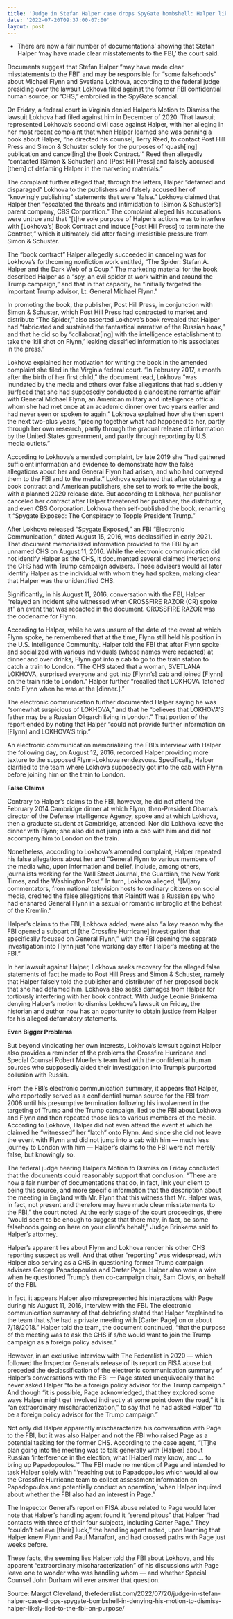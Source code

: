 ```yaml
---
title: 'Judge in Stefan Halper case drops SpyGate bombshell: Halper likely lied to the FBI on purpose'
date: '2022-07-20T09:37:00-07:00'
layout: post
---
```


- There are now a fair number of documentations’ showing that Stefan Halper ‘may have made clear misstatements to the FBI,’ the court said.

Documents suggest that Stefan Halper “may have made clear misstatements to the FBI” and may be responsible for “some falsehoods” about Michael Flynn and Svetlana Lokhova, according to the federal judge presiding over the lawsuit Lokhova filed against the former FBI confidential human source, or “CHS,” embroiled in the SpyGate scandal.

On Friday, a federal court in Virginia denied Halper’s Motion to Dismiss the lawsuit Lokhova had filed against him in December of 2020. That lawsuit represented Lokhova’s second civil case against Halper, with her alleging in her most recent complaint that when Halper learned she was penning a book about Halper, “he directed his counsel, Terry Reed, to contact Post Hill Press and Simon &amp; Schuster solely for the purposes of ‘quash\[ing\] publication and cancel\[ing\] the Book Contract.’” Reed then allegedly “contacted \[Simon &amp; Schuster\] and \[Post Hill Press\] and falsely accused \[them\] of defaming Halper in the marketing materials.”

The complaint further alleged that, through the letters, Halper “defamed and disparaged” Lokhova to the publishers and falsely accused her of “knowingly publishing” statements that were “false.” Lokhova claimed that Halper then “escalated the threats and intimidation to \[Simon &amp; Schuster’s\] parent company, CBS Corporation.” The complaint alleged his accusations were untrue and that “\[t\]he sole purpose of Halper’s actions was to interfere with \[Lokhova’s\] Book Contract and induce \[Post Hill Press\] to terminate the Contract,” which it ultimately did after facing irresistible pressure from Simon &amp; Schuster.

The “book contract” Halper allegedly succeeded in canceling was for Lokhova’s forthcoming nonfiction work entitled, “The Spider: Stefan A. Halper and the Dark Web of a Coup.” The marketing material for the book described Halper as a “spy, an evil spider at work within and around the Trump campaign,” and that in that capacity, he “initially targeted the important Trump advisor, Lt. General Michael Flynn.”

In promoting the book, the publisher, Post Hill Press, in conjunction with Simon &amp; Schuster, which Post Hill Press had contracted to market and distribute “The Spider,” also asserted Lokhova’s book revealed that Halper had “fabricated and sustained the fantastical narrative of the Russian hoax,” and that he did so by “collaborat\[ing\] with the intelligence establishment to take the ‘kill shot on Flynn,’ leaking classified information to his associates in the press.”

Lokhova explained her motivation for writing the book in the amended complaint she filed in the Virginia federal court. “In February 2017, a month after the birth of her first child,” the document read, Lokhova “was inundated by the media and others over false allegations that had suddenly surfaced that she had supposedly conducted a clandestine romantic affair with General Michael Flynn, an American military and intelligence official whom she had met once at an academic dinner over two years earlier and had never seen or spoken to again.” Lokhova explained how she then spent the next two-plus years, “piecing together what had happened to her, partly through her own research, partly through the gradual release of information by the United States government, and partly through reporting by U.S. media outlets.”

According to Lokhova’s amended complaint, by late 2019 she “had gathered sufficient information and evidence to demonstrate how the false allegations about her and General Flynn had arisen, and who had conveyed them to the FBI and to the media.” Lokhova explained that after obtaining a book contract and American publishers, she set to work to write the book, with a planned 2020 release date. But according to Lokhova, her publisher canceled her contract after Halper threatened her publisher, the distributor, and even CBS Corporation. Lokhova then self-published the book, renaming it “Spygate Exposed: The Conspiracy to Topple President Trump.”

After Lokhova released “Spygate Exposed,” an FBI “Electronic Communication,” dated August 15, 2016, was declassified in early 2021. That document memorialized information provided to the FBI by an unnamed CHS on August 11, 2016. While the electronic communication did not identify Halper as the CHS, it documented several claimed interactions the CHS had with Trump campaign advisers. Those advisers would all later identify Halper as the individual with whom they had spoken, making clear that Halper was the unidentified CHS.

Significantly, in his August 11, 2016, conversation with the FBI, Halper “relayed an incident s/he witnessed when CROSSFIRE RAZOR (CR) spoke at” an event that was redacted in the document. CROSSFIRE RAZOR was the codename for Flynn.

According to Halper, while he was unsure of the date of the event at which Flynn spoke, he remembered that at the time, Flynn still held his position in the U.S. Intelligence Community. Halper told the FBI that after Flynn spoke and socialized with various individuals (whose names were redacted) at dinner and over drinks, Flynn got into a cab to go to the train station to catch a train to London. “The CHS stated that a woman, SVETLANA LOKHOVA, surprised everyone and got into \[Flynn’s\] cab and joined \[Flynn\] on the train ride to London.” Halper further “recalled that LOKHOVA ‘latched’ onto Flynn when he was at the \[dinner.\].”

The electronic communication further documented Halper saying he was “somewhat suspicious of LOKHOVA,” and that he “believes that LOKHOVA’S father may be a Russian Oligarch living in London.” That portion of the report ended by noting that Halper “could not provide further information on \[Flynn\] and LOKHOVA’S trip.”

An electronic communication memorializing the FBI’s interview with Halper the following day, on August 12, 2016, recorded Halper providing more texture to the supposed Flynn-Lokhova rendezvous. Specifically, Halper clarified to the team where Lokhova supposedly got into the cab with Flynn before joining him on the train to London.

**False Claims**

Contrary to Halper’s claims to the FBI, however, he did not attend the February 2014 Cambridge dinner at which Flynn, then-President Obama’s director of the Defense Intelligence Agency, spoke and at which Lokhova, then a graduate student at Cambridge, attended. Nor did Lokhova leave the dinner with Flynn; she also did not jump into a cab with him and did not accompany him to London on the train.

Nonetheless, according to Lokhova’s amended complaint, Halper repeated his false allegations about her and “General Flynn to various members of the media who, upon information and belief, include, among others, journalists working for the Wall Street Journal, the Guardian, the New York Times, and the Washington Post.” In turn, Lokhova alleged, “\[M\]any commentators, from national television hosts to ordinary citizens on social media, credited the false allegations that Plaintiff was a Russian spy who had ensnared General Flynn in a sexual or romantic imbroglio at the behest of the Kremlin.”

Halper’s claims to the FBI, Lokhova added, were also “a key reason why the FBI opened a subpart of \[the Crossfire Hurricane\] investigation that specifically focused on General Flynn,” with the FBI opening the separate investigation into Flynn just “one working day after Halper’s meeting at the FBI.”

In her lawsuit against Halper, Lokhova seeks recovery for the alleged false statements of fact he made to Post Hill Press and Simon &amp; Schuster, namely that Halper falsely told the publisher and distributor of her proposed book that she had defamed him. Lokhova also seeks damages from Halper for tortiously interfering with her book contract. With Judge Leonie Brinkema denying Halper’s motion to dismiss Lokhova’s lawsuit on Friday, the historian and author now has an opportunity to obtain justice from Halper for his alleged defamatory statements.

**Even Bigger Problems**

But beyond vindicating her own interests, Lokhova’s lawsuit against Halper also provides a reminder of the problems the Crossfire Hurricane and Special Counsel Robert Mueller’s team had with the confidential human sources who supposedly aided their investigation into Trump’s purported collusion with Russia.

From the FBI’s electronic communication summary, it appears that Halper, who reportedly served as a confidential human source for the FBI from 2008 until his presumptive termination following his involvement in the targeting of Trump and the Trump campaign, lied to the FBI about Lokhova and Flynn and then repeated those lies to various members of the media. According to Lokhova, Halper did not even attend the event at which he claimed he “witnessed” her “latch” onto Flynn. And since she did not leave the event with Flynn and did not jump into a cab with him — much less journey to London with him — Halper’s claims to the FBI were not merely false, but knowingly so.

The federal judge hearing Halper’s Motion to Dismiss on Friday concluded that the documents could reasonably support that conclusion. “There are now a fair number of documentations that do, in fact, link your client to being this source, and more specific information that the description about the meeting in England with Mr. Flynn that this witness that Mr. Halper was, in fact, not present and therefore may have made clear misstatements to the FBI,” the court noted. At the early stage of the court proceedings, there “would seem to be enough to suggest that there may, in fact, be some falsehoods going on here on your client’s behalf,” Judge Brinkema said to Halper’s attorney.

Halper’s apparent lies about Flynn and Lokhova render his other CHS reporting suspect as well. And that other “reporting” was widespread, with Halper also serving as a CHS in questioning former Trump campaign advisers George Papadopoulos and Carter Page. Halper also wore a wire when he questioned Trump’s then co-campaign chair, Sam Clovis, on behalf of the FBI.

In fact, it appears Halper also misrepresented his interactions with Page during his August 11, 2016, interview with the FBI. The electronic communication summary of that debriefing stated that Halper “explained to the team that s/he had a private meeting with \[Carter Page\] on or about 7/18/2018.” Halper told the team, the document continued, “that the purpose of the meeting was to ask the CHS if s/he would want to join the Trump campaign as a foreign policy adviser.”

However, in an exclusive interview with The Federalist in 2020 — which followed the Inspector General’s release of its report on FISA abuse but preceded the declassification of the electronic communication summary of Halper’s conversations with the FBI — Page stated unequivocally that he never asked Halper “to be a foreign policy advisor for the Trump campaign.” And though “it is possible, Page acknowledged, that they explored some ways Halper might get involved indirectly at some point down the road,” it is “an extraordinary mischaracterization,” to say that he had asked Halper “to be a foreign policy advisor for the Trump campaign.”

Not only did Halper apparently mischaracterize his conversation with Page to the FBI, but it was also Halper and not the FBI who raised Page as a potential tasking for the former CHS. According to the case agent, “\[T\]he plan going into the meeting was to talk generally with \[Halper\] about Russian ‘interference in the election, what \[Halper\] may know, and … to bring up Papadopoulos.’” The FBI made no mention of Page and intended to task Halper solely with “‘reaching out to Papadopoulos which would allow the Crossfire Hurricane team to collect assessment information on Papadopoulos and potentially conduct an operation,’ when Halper inquired about whether the FBI also had an interest in Page.”

The Inspector General’s report on FISA abuse related to Page would later note that Halper’s handling agent found it “serendipitous” that Halper “had contacts with three of their four subjects, including Carter Page.” They “couldn’t believe \[their\] luck,” the handling agent noted, upon learning that Halper knew Flynn and Paul Manafort, and had crossed paths with Page just weeks before.

These facts, the seeming lies Halper told the FBI about Lokhova, and his apparent “extraordinary mischaracterization” of his discussions with Page leave one to wonder who was handling whom — and whether Special Counsel John Durham will ever answer that question.

Source: Margot Cleveland, thefederalist.com/2022/07/20/judge-in-stefan-halper-case-drops-spygate-bombshell-in-denying-his-motion-to-dismiss-halper-likely-lied-to-the-fbi-on-purpose/